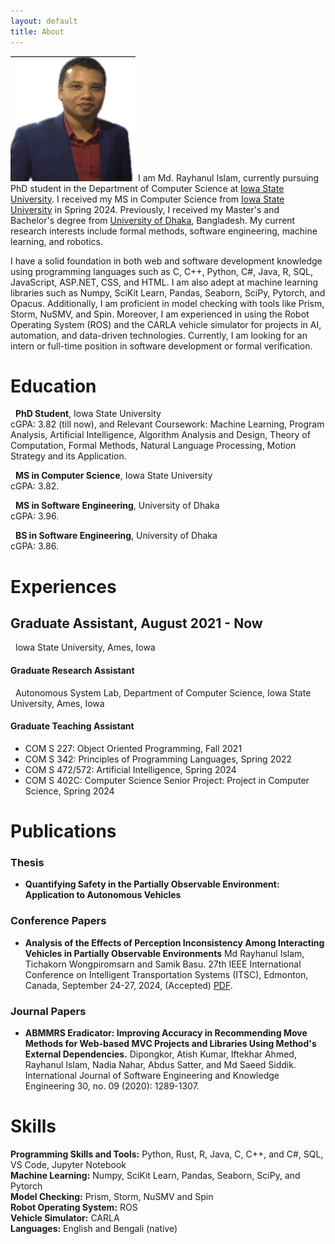 ```yaml
---
layout: default
title: About
---
```



<img src="/images/shakespeare.png" class="right"  width="200" 
     height="200" />
I am Md. Rayhanul Islam, currently pursuing PhD student in the Department of Computer Science at [Iowa State University](https://www.iastate.edu). I received my MS in Computer Science from [Iowa State University](https://www.cs.iastate.edu/) in Spring 2024. Previously, I received my Master's and Bachelor's degree from [University of Dhaka](http://www.du.ac.bd/), Bangladesh. My current research interests include formal methods, software engineering, machine learning, and robotics.



I have a solid foundation in both web and software development knowledge using programming languages such as C, C++, Python, C#, Java, R, SQL, JavaScript, ASP.NET, CSS, and HTML. I am also adept at machine learning libraries such as Numpy, SciKit Learn, Pandas, Seaborn, SciPy, Pytorch, and Opacus. Additionally, I am proficient in model checking with tools like Prism, Storm, NuSMV, and Spin. Moreover, I am experienced in using the Robot Operating System (ROS) and the CARLA vehicle simulator for projects in AI, automation, and data-driven technologies. Currently, I am looking for an intern or full-time position in software development or formal verification.  



<!-- 
{% highlight ruby %}
#include <iostream>
using namespace std;
int main(void){
     cout << " Welcome everyone" ;
}
{% endhighlight %} -->

# Education

&nbsp; **PhD Student**, Iowa State University\
cGPA: 3.82 (till now), and Relevant Coursework: Machine Learning,
Program Analysis, Artificial Intelligence, Algorithm Analysis and
Design, Theory of Computation, Formal Methods, Natural Language
Processing, Motion Strategy and its Application.

&nbsp; **MS in Computer Science**, Iowa State University\
cGPA: 3.82.

&nbsp; **MS in Software Engineering**, University of Dhaka\
cGPA: 3.96.

&nbsp; **BS in Software Engineering**, University of Dhaka\
cGPA: 3.86.



# Experiences


## Graduate  Assistant, August 2021 - Now
 &nbsp; Iowa State University, Ames, Iowa

#### **Graduate Research Assistant** 
<!-- May 2022 - December 2023 -->
&nbsp; Autonomous System Lab, Department of Computer Science, Iowa State University, Ames, Iowa

<!--&nbsp; Project Title: Sharing the World with Autonomous Systems: What Goes Wrong and How to Fix It (NSF Project) -->


#### **Graduate Teaching Assistant**
 <!-- August 2021 - May 2022, January 2024 - Now -->

- COM S 227: Object Oriented Programming, Fall 2021
- COM S 342: Principles of Programming Languages, Spring 2022
- COM S 472/572: Artificial Intelligence, Spring 2024
- COM S 402C: Computer Science Senior Project: Project in Computer Science, Spring 2024



# Publications

### Thesis  
- **Quantifying Safety in the Partially Observable Environment: Application to Autonomous Vehicles**

### Conference Papers
- **Analysis of the Effects of Perception Inconsistency Among Interacting Vehicles in Partially Observable Environments** Md Rayhanul Islam, Tichakorn Wongpiromsarn and Samik Basu. 27th IEEE International Conference on Intelligent Transportation Systems (ITSC), Edmonton, Canada, September 24-27, 2024, (Accepted) <a href="/documents/conferences/ieeeconf_paper_ITSC_2024.pdf">PDF</a>. 

### Journal Papers

- **ABMMRS Eradicator: Improving Accuracy in Recommending Move Methods for Web-based MVC Projects and Libraries Using Method's External Dependencies.** Dipongkor, Atish Kumar, Iftekhar Ahmed, Rayhanul Islam, Nadia Nahar,
    Abdus Satter, and Md Saeed Siddik. International
    Journal of Software Engineering and Knowledge Engineering 30, no. 09
    (2020): 1289-1307.


<!-- 
### Conference Papers -->


# Skills

  **Programming Skills and Tools:**   Python, Rust, R, Java, C, C++, and C#, SQL, VS Code, Jupyter Notebook \
  **Machine Learning:**               Numpy, SciKit Learn, Pandas, Seaborn, SciPy, and Pytorch \
  **Model Checking:**                 Prism, Storm, NuSMV and Spin \
  **Robot Operating System:**         ROS \
  **Vehicle Simulator:**              CARLA \
  **Languages:**                      English and Bengali (native) 


<!-- # Fellowships  -->

